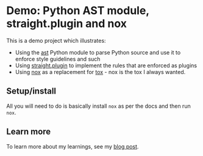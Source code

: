 # Demo: Python AST module, straight.plugin and nox

This is a demo project which illustrates:

- Using the [ast](https://docs.python.org/3/library/ast.html) Python module to parse Python source and use it to enforce style guidelines and such
- Using [straight.plugin](http://straightplugin.readthedocs.io/) to implement the rules that are enforced as plugins
- Using [nox](http://nox.readthedocs.io/en/latest/) as a replacement for [tox](https://tox.readthedocs.io/en/latest/) - nox is the tox I always wanted.


## Setup/install

All you will need to do is basically install `nox` as per the docs and then run `nox`.

## Learn more

To learn more about my learnings, see my [blog post](https://echorand.me/a-demo-plugin-based-python-code-analyser.html).
